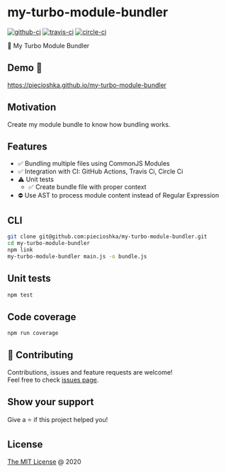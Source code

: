 # my-turbo-module-bundler

[![github-ci](https://github.com/piecioshka/my-turbo-module-bundler/workflows/Testing/badge.svg?branch=master)](https://github.com/piecioshka/my-turbo-module-bundler/actions/)
[![travis-ci](https://api.travis-ci.com/piecioshka/my-turbo-module-bundler.svg?branch=master)](https://app.travis-ci.com/github/piecioshka/my-turbo-module-bundler)
[![circle-ci](https://circleci.com/gh/piecioshka/my-turbo-module-bundler.svg?style=svg)](https://circleci.com/gh/piecioshka/my-turbo-module-bundler)

:hammer: My Turbo Module Bundler

## Demo 🎉

<https://piecioshka.github.io/my-turbo-module-bundler>

## Motivation

Create my module bundle to know how bundling works.

## Features

* :white_check_mark: Bundling multiple files using CommonJS Modules
* :white_check_mark: Integration with CI: GitHub Actions, Travis Ci, Circle Ci
* :warning: Unit tests
    + :white_check_mark: Create bundle file with proper context
* :no_entry: Use AST to process module content instead of Regular Expression

## CLI

```bash
git clone git@github.com:piecioshka/my-turbo-module-bundler.git
cd my-turbo-module-bundler
npm link
my-turbo-module-bundler main.js -o bundle.js
```

## Unit tests

```bash
npm test
```

## Code coverage

```bash
npm run coverage
```

## 🤝 Contributing

Contributions, issues and feature requests are welcome!<br />
Feel free to check [issues page](https://github.com/piecioshka/my-turbo-module-bundler/issues/).

## Show your support

Give a ⭐️ if this project helped you!

## License

[The MIT License](http://piecioshka.mit-license.org) @ 2020
